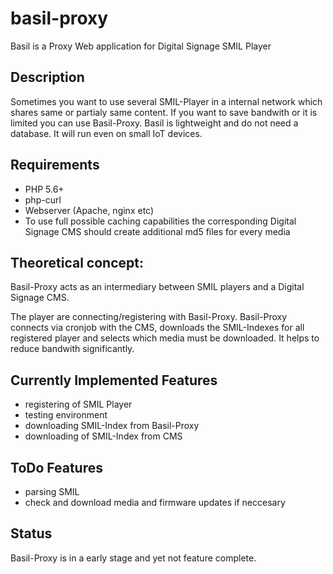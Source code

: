 # basil-proxy
Basil is a Proxy Web application for Digital Signage SMIL Player

## Description
Sometimes you want to use several SMIL-Player in a internal network which shares same or partialy same content. 
If you want to save bandwith or it is limited you can use Basil-Proxy.
Basil is lightweight and do not need a database. It will run even on small IoT devices.

## Requirements
* PHP 5.6+
* php-curl
* Webserver (Apache, nginx etc)
* To use full possible caching capabilities the corresponding Digital Signage CMS should create additional md5 files for every media

## Theoretical concept:
Basil-Proxy acts as an intermediary between SMIL players and a Digital Signage CMS.

The player are connecting/registering with Basil-Proxy.
Basil-Proxy connects via cronjob with the CMS, downloads the SMIL-Indexes for all registered player and selects which media must be downloaded.
It helps to reduce bandwith significantly.

## Currently Implemented Features
* registering of SMIL Player
* testing environment
* downloading SMIL-Index from Basil-Proxy
* downloading of SMIL-Index from CMS

## ToDo Features
* parsing SMIL
* check and download media and firmware updates if neccesary


## Status
Basil-Proxy is in a early stage and yet not feature complete.

